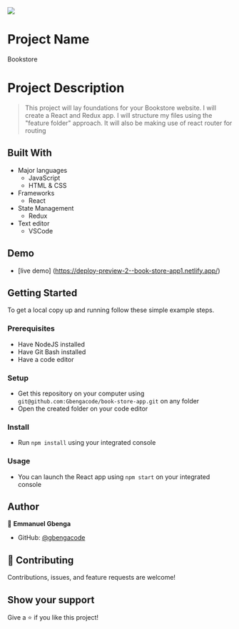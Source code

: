 ![](https://img.shields.io/badge/Microverse-blueviolet)

# Project Name
Bookstore



# Project Description

> This project will lay foundations for your Bookstore website. I will create a React and Redux app. I will structure my files using the "feature folder" approach. It will also be making use of react router for routing
## Built With

- Major languages
    - JavaScript
    - HTML & CSS
- Frameworks
    - React
- State Management
    - Redux
- Text editor
    - VSCode



## Demo
- [live demo] (https://deploy-preview-2--book-store-app1.netlify.app/)
## Getting Started


To get a local copy up and running follow these simple example steps.

### Prerequisites

- Have NodeJS installed
- Have Git Bash installed
- Have a code editor

### Setup

- Get this repository on your computer using ```git@github.com:Gbengacode/book-store-app.git``` on any folder
- Open the created folder on your code editor

### Install

- Run ```npm install``` using your integrated console

### Usage

- You can launch the React app using ```npm start``` on your integrated console

## Author

👤 **Emmanuel Gbenga**

- GitHub: [@gbengacode](https://github.com/gbengacode)

## 🤝 Contributing
Contributions, issues, and feature requests are welcome!

## Show your support

Give a ⭐️ if you like this project!


